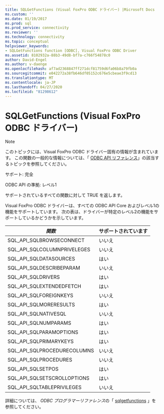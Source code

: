 ```yaml
---
title: SQLGetFunctions (Visual FoxPro ODBC ドライバー) |Microsoft Docs
ms.custom: ''
ms.date: 01/19/2017
ms.prod: sql
ms.prod_service: connectivity
ms.reviewer: ''
ms.technology: connectivity
ms.topic: conceptual
helpviewer_keywords:
- SQLGetFunctions function [ODBC], Visual FoxPro ODBC Driver
ms.assetid: 8102932a-88b3-49d8-bf7a-c766f54878c0
author: David-Engel
ms.author: v-daenge
ms.openlocfilehash: af7ad2368847ff271dcf81759d6fa06b8a79fb0a
ms.sourcegitcommit: e042272a38fb646df05152c676e5cbeae3f9cd13
ms.translationtype: MT
ms.contentlocale: ja-JP
ms.lasthandoff: 04/27/2020
ms.locfileid: "81298612"
---
```

# <a name="sqlgetfunctions-visual-foxpro-odbc-driver"></a>SQLGetFunctions (Visual FoxPro ODBC ドライバー)
> [!NOTE]  
>  このトピックには、Visual FoxPro ODBC ドライバー固有の情報が含まれています。 この関数の一般的な情報については、「 [ODBC API リファレンス](../../odbc/reference/syntax/odbc-api-reference.md)」の該当するトピックを参照してください。  
  
 サポート: 完全  
  
 ODBC API の準拠: レベル1  
  
 サポートされているすべての関数に対して TRUE を返します。  
  
 Visual FoxPro ODBC ドライバーは、すべての ODBC API Core およびレベル1の機能をサポートしています。 次の表は、ドライバーが特定のレベル2の機能をサポートしているかどうかを示しています。  
  
|*関数*|サポートされています|  
|----------------|---------------|  
|SQL_API_SQLBROWSECONNECT|いいえ|  
|SQL_API_SQLCOLUMNPRIVELEGES|いいえ|  
|SQL_API_SQLDATASOURCES|はい|  
|SQL_API_SQLDESCRIBEPARAM|いいえ|  
|SQL_API_SQLDRIVERS|はい|  
|SQL_API_SQLEXTENDEDFETCH|はい|  
|SQL_API_SQLFOREIGNKEYS|いいえ|  
|SQL_API_SQLMORERESULTS|はい|  
|SQL_API_SQLNATIVESQL|いいえ|  
|SQL_API_SQLNUMPARAMS|はい|  
|SQL_API_SQLPARAMOPTIONS|はい|  
|SQL_API_SQLPRIMARYKEYS|はい|  
|SQL_API_SQLPROCEDURECOLUMNS|いいえ|  
|SQL_API_SQLPROCEDURES|いいえ|  
|SQL_API_SQLSETPOS|はい|  
|SQL_API_SQLSETSCROLLOPTIONS|はい|  
|SQL_API_SQLTABLEPRIVILEGES|いいえ|  
  
 詳細については、 *ODBC プログラマーリファレンス*の「 [sqlgetfunctions](../../odbc/reference/syntax/sqlgetfunctions-function.md) 」を参照してください。
